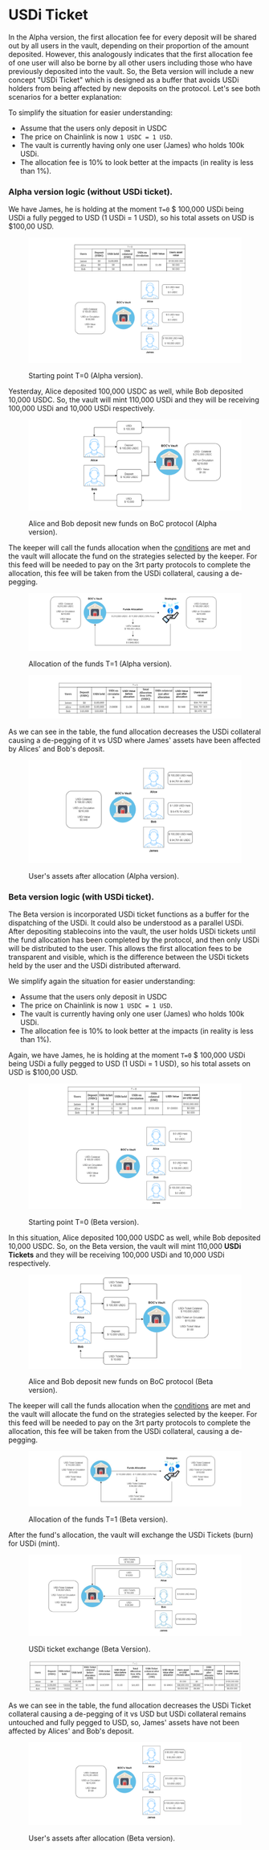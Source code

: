 # USDi Ticket

In the Alpha version, the first allocation fee for every deposit will be shared out by all users in the vault, depending on their proportion of the amount deposited. However, this analogously indicates that the first allocation fee of one user will also be borne by all other users including those who have previously deposited into the vault. So, the Beta version will include a new concept "USDi Ticket"  which is designed as a buffer that avoids USDi holders from being affected by new deposits on the protocol. Let's see both scenarios for a better explanation:&#x20;

To simplify the situation for easier understanding:

* Assume that the users only deposit in USDC
* The price on Chainlink is now `1 USDC = 1 USD`.&#x20;
* The vault is currently having only one user (James) who holds 100k USDi.&#x20;
* The allocation fee is 10% to look better at the impacts (in reality is less than 1%).

### Alpha version logic (without USDi ticket).

We have James, he is holding at the moment  `T=0` $ 100,000 USDi being USDi a fully pegged to USD (1 USDi = 1 USD), so his total assets on USD is $100,00 USD.

<figure><img src="../../.gitbook/assets/image (10).png" alt=""><figcaption><p>Starting point T=0 (Alpha version).</p></figcaption></figure>

Yesterday, Alice deposited 100,000 USDC as well, while Bob deposited 10,000 USDC. So, the vault will mint 110,000 USDi and they will be receiving 100,000 USDi and 10,000 USDi respectively.&#x20;

<figure><img src="../../.gitbook/assets/image (7).png" alt=""><figcaption><p>Alice and Bob deposit new funds on BoC protocol (Alpha version).</p></figcaption></figure>

The keeper will call the funds allocation when the [conditions](protocol-algorithm-design.md#allocation) are met and the vault will allocate the fund on the strategies selected by the keeper. For this feed will be needed to pay on the 3rt party protocols to complete the allocation, this fee will be taken from the USDi collateral, causing a de-pegging.

<figure><img src="../../.gitbook/assets/image (15).png" alt=""><figcaption><p>Allocation of the funds T=1 (Alpha version). </p></figcaption></figure>

<figure><img src="../../.gitbook/assets/image (12).png" alt=""><figcaption></figcaption></figure>

As we can see in the table, the fund allocation decreases the USDi collateral causing a de-pegging of it vs USD where James' assets have been affected by Alices' and Bob's deposit.

<figure><img src="../../.gitbook/assets/image (14).png" alt=""><figcaption><p>User's assets after allocation (Alpha version). </p></figcaption></figure>

### Beta version logic (with USDi ticket).

The Beta version is incorporated USDi ticket functions as a buffer for the dispatching of the USDi. It could also be understood as a parallel USDi. After depositing stablecoins into the vault,  the user holds USDi tickets until the fund allocation has been completed by the protocol, and then only USDi will be distributed to the user. This allows the first allocation fees to be transparent and visible, which is the difference between the USDi tickets held by the user and the USDi distributed afterward.

We simplify again the situation for easier understanding:

* Assume that the users only deposit in USDC
* The price on Chainlink is now `1 USDC = 1 USD`.&#x20;
* The vault is currently having only one user (James) who holds 100k USDi.&#x20;
* The allocation fee is 10% to look better at the impacts (in reality is less than 1%).

Again, we have James, he is holding at the moment  `T=0` $ 100,000 USDi being USDi a fully pegged to USD (1 USDi = 1 USD), so his total assets on USD is $100,00 USD.

<figure><img src="../../.gitbook/assets/image (11).png" alt=""><figcaption><p>Starting point T=0 (Beta version).</p></figcaption></figure>

In this situation, Alice deposited 100,000 USDC as well, while Bob deposited 10,000 USDC. So, on the Beta version, the vault will mint 110,000 **USDi Tickets** and they will be receiving 100,000 USDi and 10,000 USDi respectively.&#x20;

<figure><img src="../../.gitbook/assets/image (1).png" alt=""><figcaption><p>Alice and Bob deposit new funds on BoC protocol (Beta version).</p></figcaption></figure>

The keeper will call the funds allocation when the [conditions](protocol-algorithm-design.md#allocation) are met and the vault will allocate the fund on the strategies selected by the keeper. For this feed will be needed to pay on the 3rt party protocols to complete the allocation, this fee will be taken from the USDi collateral, causing a de-pegging.

<figure><img src="../../.gitbook/assets/t12.JPG" alt=""><figcaption><p>Allocation of the funds T=1 (Beta version). </p></figcaption></figure>

After the fund's allocation, the vault will exchange the USDi Tickets (burn) for USDi (mint).

<figure><img src="../../.gitbook/assets/t122.JPG" alt=""><figcaption><p>USDi ticket exchange (Beta Version).</p></figcaption></figure>

<figure><img src="../../.gitbook/assets/image (3).png" alt=""><figcaption></figcaption></figure>

As we can see in the table, the fund allocation decreases the USDi Ticket collateral causing a de-pegging of it vs USD but USDi collateral remains untouched and fully pegged to USD, so, James' assets have not been affected by Alices' and Bob's deposit.

<figure><img src="../../.gitbook/assets/image (6).png" alt=""><figcaption><p>User's assets after allocation (Beta version). </p></figcaption></figure>


